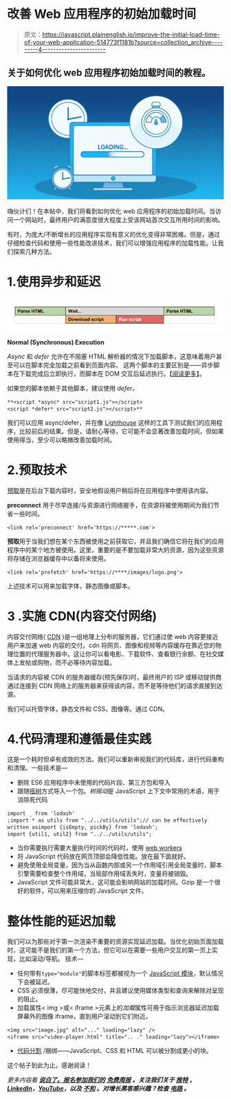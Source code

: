 # 改善 Web 应用程序的初始加载时间

> 原文：<https://javascript.plainenglish.io/improve-the-initial-load-time-of-your-web-application-514773f1181b?source=collection_archive---------4----------------------->

## 关于如何优化 web 应用程序初始加载时间的教程。

![](img/053e816d86805891141120ae1c4e5f19.png)

嗨伙计们！在本帖中，我们将看到如何优化 web 应用程序的初始加载时间。当访问一个网站时，最终用户的满意度很大程度上受该网站首次交互所用时间的影响。

有时，为庞大/不断增长的应用程序实现有意义的优化变得非常困难。但是，通过仔细检查代码和使用一些性能改进技术，我们可以增强应用程序的加载性能。让我们探索几种方法。

# 1.使用异步和延迟

![](img/a6dd2e2227be7a8da5e13414ae069743.png)

**Normal (Synchronous) Execution**

*Async* 和 *defer* 允许在不阻塞 HTML 解析器的情况下加载脚本，这意味着用户甚至可以在脚本完全加载之前看到页面内容。
这两个脚本的主要区别是——异步脚本在下载完成后立即执行，而脚本在 DOM 交互后延迟执行。【[阅读更多](https://calendar.perfplanet.com/2016/prefer-defer-over-async/)】。

如果您的脚本依赖于其他脚本，建议使用 *defer。*

```
**<script *async* src="script1.js"></script>
<script *defer* src="script2.js"></script>**
```

我们可以应用 async/defer，并在像 [Lighthouse](https://github.com/GoogleChrome/lighthouse) 这样的工具下测试我们的应用程序，比较前后的结果。但是，请耐心等待，它可能不会显著改善加载时间，但如果使用得当，至少可以略微改善加载时间。

# 2.预取技术

[预取](https://developer.mozilla.org/en-US/docs/Glossary/Prefetch)是在后台下载内容时，安全地假设用户稍后将在应用程序中使用该内容。

**preconnect** 用于尽早连接/与资源进行网络握手，在资源将被使用期间为我们节省一些时间。

```
<link rel='preconnect' href='https://*****.com'> 
```

**预取**用于当我们想在某个东西被使用之前获取它，并且我们确信它将在我们的应用程序中的某个地方被使用。这里，重要的是不要加载非常大的资源，因为这些资源将存储在浏览器缓存中以备将来使用。

```
<link rel='prefetch' href='https://****/images/logo.png'>
```

上述技术可以用来加载字体，静态图像或脚本。

# 3 .实施 CDN(内容交付网络)

内容交付网络( [CDN](https://www.akamai.com/our-thinking/cdn/what-is-a-cdn?gclid=Cj0KCQjw-fmZBhDtARIsAH6H8qigkkgq8P-lyAqvqP55LqS3Nw5QIq7JvdcA4VmnVcJhlPDtG_MfdrgaAukiEALw_wcB&utm_source=google&utm_medium=cpc&utm_campaign=F-MC-52609&utm_term=MD%20CDN&utm_content=India&ef_id=Cj0KCQjw-fmZBhDtARIsAH6H8qigkkgq8P-lyAqvqP55LqS3Nw5QIq7JvdcA4VmnVcJhlPDtG_MfdrgaAukiEALw_wcB:G:s&s_kwcid=AL!5241!3!540841767043!e!!g!!akamai%20cdn!1165726767!48582467930) )是一组地理上分布的服务器，它们通过使 web 内容更接近用户来加速 web 内容的交付。cdn 将网页、图像和视频等内容缓存在靠近您的物理位置的代理服务器中。这让你可以看电影、下载软件、查看银行余额、在社交媒体上发帖或购物，而不必等待内容加载。

当请求的内容被 CDN 的服务器缓存(预先保存)时，最终用户的 ISP 或移动提供商通过连接到 CDN 网络上的服务器来获得该内容，而不是等待他们的请求直接到达源。

我们可以托管字体，静态文件和 CSS，图像等。通过 CDN。

# 4.代码清理和遵循最佳实践

这是一个耗时但卓有成效的方法。我们可以重新审视我们的代码库，进行代码重构和清理。一些技术是—

*   删除 ES6 应用程序中未使用的代码片段、第三方包和导入
*   跟随[摇树](https://web.dev/reduce-javascript-payloads-with-tree-shaking/)方式导入一个包。*树摇动*是 JavaScript 上下文中常用的术语，用于消除死代码

```
import _ from 'lodash'
;import * as utils from "../../utils/utils";// can be effectively written asimport {isEmpty, pickBy} from 'lodash';
import {util1, util2} from "../../utils/utils";
```

*   当你需要执行需要大量执行时间的代码时，使用 [web workers](https://developer.mozilla.org/en-US/docs/Web/API/Web_Workers_API/Using_web_workers)
*   将 JavaScript 代码放在网页顶部会降低性能。放在最下面就好。
*   避免使用全局变量，因为当从函数内部或另一个作用域引用全局变量时，脚本引擎需要检查整个作用域，当局部作用域丢失时，变量将被销毁。
*   JavaScript 文件可能非常大，这可能会影响网站的加载时间。Gzip 是一个很好的软件，可以用来压缩你的 JavaScript 文件。

# 整体性能的延迟加载

我们可以为那些对于第一次渲染不重要的资源实现延迟加载。当优化初始页面加载时，这可能不是我们的第一个方法，但它可以在需要一些用户交互的第一页上实现，比如滚动/导航。
技术—

*   任何带有`type="module"`的脚本标签都被视为一个 [JavaScript 模块](https://developer.mozilla.org/en-US/docs/Web/JavaScript/Guide/Modules)，默认情况下会被延迟。
*   CSS 必须很薄，尽可能快地交付，并且建议使用媒体类型和查询来解除对呈现的阻止。
*   加载属性< img >或< iframe >元素上的*加载*属性可用于指示浏览器延迟加载屏幕外的图像 iframe，直到用户滚动到它们附近。

```
<img src="image.jpg" alt="..." loading="lazy" />
<iframe src="video-player.html" title=".. ." loading="lazy"></iframe>
```

*   [代码分割](https://webpack.js.org/guides/code-splitting/) /捆绑——JavaScript、CSS 和 HTML 可以被分割成更小的块。

这个帖子到此为止。感谢阅读！

*更多内容看* [***说白了。报名参加我们的***](https://plainenglish.io/) **[***免费周报***](http://newsletter.plainenglish.io/) *。关注我们关于* [***推特***](https://twitter.com/inPlainEngHQ) ，[***LinkedIn***](https://www.linkedin.com/company/inplainenglish/)*，*[***YouTube***](https://www.youtube.com/channel/UCtipWUghju290NWcn8jhyAw)*，以及* [***不和***](https://discord.gg/GtDtUAvyhW) *。对增长黑客感兴趣？检查* [***电路***](https://circuit.ooo/) *。***
